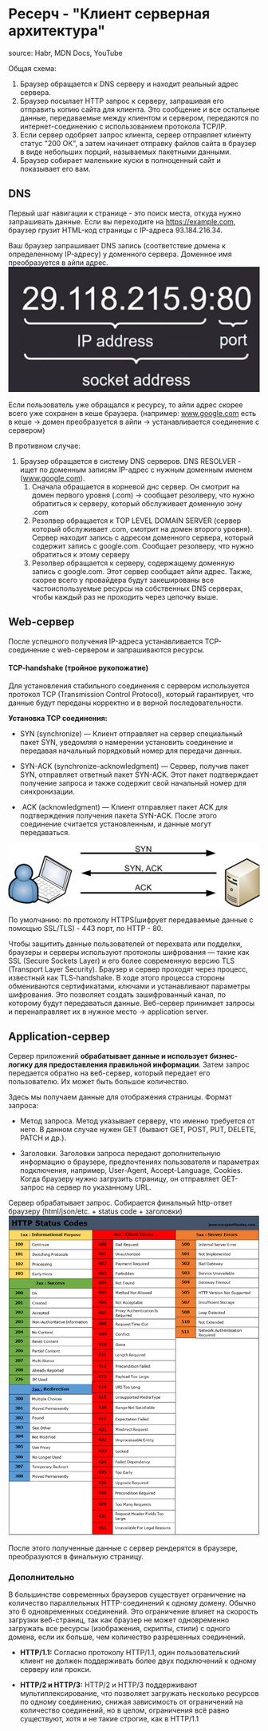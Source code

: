 # Ресерч - "Клиент серверная архитектура"

source: Habr, MDN Docs, YouTube

Общая схема:
1. Браузер обращается к DNS серверу и находит реальный адрес сервера.
2. Браузер посылает HTTP запрос к серверу, запрашивая его отправить копию сайта для клиента. Это сообщение и все остальные данные, передаваемые между клиентом и сервером, передаются по интернет-соединению с использованием протокола TCP/IP.
3. Если сервер одобряет запрос клиента, сервер отправляет клиенту статус "200 ОК", а затем начинает отправку файлов сайта в браузер в виде небольших порций, называемых пакетными данными.
4. Браузер собирает маленькие куски в полноценный сайт и показывает его вам.

## DNS
Первый шаг навигации к странице - это поиск места, откуда нужно запрашивать данные. Если вы переходите на https://example.com, браузер грузит HTML-код страницы с IP-адреса 93.184.216.34. 

Ваш браузер запрашивает DNS запись (соответствие домена к определенному IP-адресу) у доменного сервера. Доменное имя преобразуется в айпи адрес.
![IP](https://github.com/wwwaitwhattt/onboarding/blob/4-sprint/4-sprint/research/Screenshot_1.png)

Если пользователь уже обращался к ресурсу, то айпи адрес скорее всего уже сохранен в кеше браузера. (например: www.google.com есть в кеше -> домен преобразуется в айпи -> устанавливается соединение с сервером)

В противном случае: 
1. Браузер обращается в систему DNS серверов.
	DNS RESOLVER  - ищет по доменным записям IP-адрес с нужным доменным именем (www.google.com).
	1) Сначала обращается в корневой днс сервер. Он смотрит на домен первого уровня (.com) -> сообщает резолверу, что нужно обратиться к серверу, который обслуживает доменную зону .com
	2) Резолвер обращается к TOP LEVEL DOMAIN SERVER (сервер который обслуживает .com, смотрит на домен второго уровня). Сервер находит запись с адресом доменного сервера, который содержит запись с google.com. Сообщает резолверу, что нужно обратиться к этому серверу
	3) Резолвер обращается к серверу, содержащему доменную запись с google.com. Этот сервер сообщает айпи адрес.
Также, скорее всего у провайдера будут закешированы все частоиспользуемые ресурсы на собственных DNS серверах, чтобы каждый раз не проходить через цепочку выше.

## Web-сервер

После успешного получения IP-адреса устанавливается TCP-соединение с web-сервером и запрашиваются ресурсы.
#### TCP-handshake (тройное рукопожатие)

Для установления стабильного соединения с сервером используется протокол TCP (Transmission Control Protocol), который гарантирует, что данные будут переданы корректно и в верной последовательности.

**Установка TCP соединения:**
- SYN (synchronize) — Клиент отправляет на сервер специальный пакет SYN, уведомляя о намерении установить соединение и передавая начальный порядковый номер для передачи данных.
    
- SYN-ACK (synchronize-acknowledgment) — Сервер, получив пакет SYN, отправляет ответный пакет SYN-ACK. Этот пакет подтверждает получение запроса и также содержит свой начальный номер для синхронизации.
    
-  ACK (acknowledgment) — Клиент отправляет пакет ACK для подтверждения получения пакета SYN-ACK. После этого соединение считается установленным, и данные могут передаваться.

![IP](https://github.com/wwwaitwhattt/onboarding/blob/4-sprint/4-sprint/research/Screenshot_2.png)

По умолчанию: по протоколу HTTPS(шифрует передаваемые данные с помощью SSL/TLS) - 443 порт, по HTTP - 80.

Чтобы защитить данные пользователей от перехвата или подделки, браузеры и серверы используют протоколы шифрования — такие как SSL (Secure Sockets Layer) и его более современную версию TLS (Transport Layer Security).
Браузер и сервер проходят через процесс, известный как TLS-handshake. В ходе этого процесса стороны обмениваются сертификатами, ключами и устанавливают параметры шифрования. Это позволяет создать зашифрованный канал, по которому будут передаваться данные.
Веб-сервер принимает запросы и перенаправляет их в нужное место -> application server.

## Application-сервер

Сервер приложений **обрабатывает данные и использует бизнес-логику для предоставления правильной информации**. Затем запрос передается обратно на веб-сервер, который передает его пользователю. Их может быть большое количество. 

Здесь мы получаем данные для отображения страницы.
Формат запроса:
- Метод запроса. Метод указывает серверу, что именно требуется от него. В данном случае нужен GET (бывают GET, POST, PUT, DELETE, PATCH и др.).
    
- Заголовки. Заголовки запроса передают дополнительную информацию о браузере, предпочтениях пользователя и параметрах подключения, например, User-Agent, Accept-Language, Cookies.
Когда браузеру нужно загрузить страницу, он отправляет GET-запрос на сервер по указанному URL.

Сервер обрабатывает запрос. Собирается финальный http-ответ браузеру (html/json/etc. + status code + заголовки)
![IP](https://github.com/wwwaitwhattt/onboarding/blob/4-sprint/4-sprint/research/HTTP_Status_Codes.png)

После этого полученные данные с сервер рендерятся в браузере, преобразуются в финальную страницу.

### Дополнительно
В большинстве современных браузеров существует ограничение на количество параллельных HTTP-соединений к одному домену. Обычно это 6 одновременных соединений. Это ограничение влияет на скорость загрузки веб-страниц, так как браузер не может одновременно загружать все ресурсы (изображения, скрипты, стили) с одного домена, если их больше, чем количество разрешенных соединений.
- **HTTP/1.1:**
    Согласно протоколу HTTP/1.1, один пользовательский клиент не должен поддерживать более двух подключений к одному серверу или прокси.

- **HTTP/2 и HTTP/3:**
	HTTP/2 и HTTP/3 поддерживают мультиплексирование, что позволяет загружать несколько ресурсов по одному соединению, снижая зависимость от ограничений на количество соединений, но в целом, ограничения всё равно существуют, хотя и не такие строгие, как в HTTP/1.1
